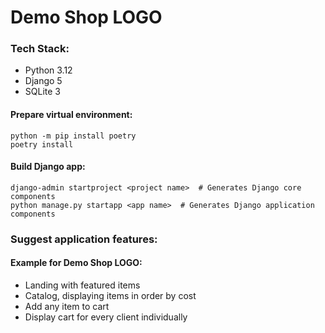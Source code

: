 # Demo Shop LOGO

### Tech Stack: 
- Python 3.12
- Django 5
- SQLite 3

#### Prepare virtual environment:
```shell
python -m pip install poetry
poetry install
```

#### Build Django app:
```shell
django-admin startproject <project name>  # Generates Django core components
python manage.py startapp <app name>  # Generates Django application components
```

### Suggest application features:
#### Example for Demo Shop LOGO:

- Landing with featured items
- Catalog, displaying items in order by cost
- Add any item to cart
- Display cart for every client individually
